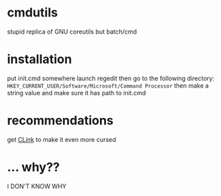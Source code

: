 # cmdutils
stupid replica of GNU coreutils but batch/cmd

# installation
put init.cmd somewhere
launch regedit then go to the following directory:
`HKEY_CURRENT_USER/Software/Microsoft/Command Processor`
then make a string value and make sure it has path to init.cmd

# recommendations
get [CLink](http://mridgers.github.io/clink/) to make it even more cursed

# ... why??
I DON'T KNOW WHY
